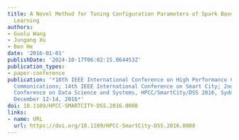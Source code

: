 ```yaml
---
title: A Novel Method for Tuning Configuration Parameters of Spark Based on Machine
  Learning
authors:
- Guolu Wang
- Jungang Xu
- Ben He
date: '2016-01-01'
publishDate: '2024-10-17T06:02:15.064453Z'
publication_types:
- paper-conference
publication: '*18th IEEE International Conference on High Performance Computing and
  Communications; 14th IEEE International Conference on Smart City; 2nd IEEE International
  Conference on Data Science and Systems, HPCC/SmartCity/DSS 2016, Sydney, Australia,
  December 12-14, 2016*'
doi: 10.1109/HPCC-SMARTCITY-DSS.2016.0088
links:
- name: URL
  url: https://doi.org/10.1109/HPCC-SmartCity-DSS.2016.0088
---
```

